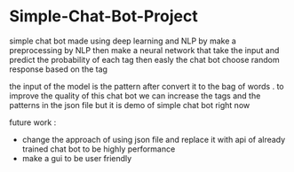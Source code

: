 # Simple-Chat-Bot-Project
simple chat bot made using deep learning and NLP by make a preprocessing by NLP then make a neural network that take the input and predict the probability of each tag then easly the chat bot choose random response based on the tag 

the input of the model is the pattern after convert it to the bag of words .
to improve the quality of this chat bot we can increase the tags and the patterns in the json file but it is demo of simple chat bot right now 


future work :
* change the approach of using json file and replace it with api of already trained chat bot to be highly performance
* make a gui to be user friendly 
